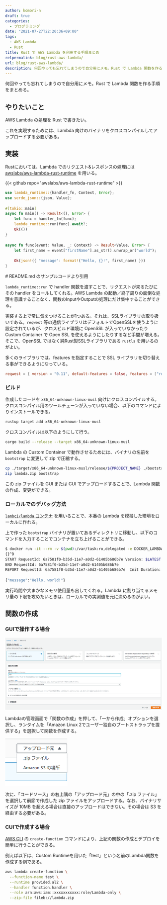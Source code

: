 ```yaml
---
author: komori-n
draft: true
categories:
  - プログラミング
date: "2021-07-27T22:20:36+09:00"
tags:
  - AWS Lambda
  - Rust
title: Rust で AWS Lambda を利用する手順まとめ
relpermalink: blog/rust-aws-lambda/
url: blog/rust-aws-lambda/
description: 何回やっても忘れてしまうので自分用にメモ。Rust で Lambda 関数を作る手順をまとめる。
---
```


何回やっても忘れてしまうので自分用にメモ。Rust で Lambda 関数を作る手順をまとめる。

## やりたいこと

AWS Lambda の処理を Rust で書きたい。

これを実現するためには、Lambda 向けのバイナリをクロスコンパイルしてアップロードする必要がある。

## 実装

Rustにおいては、Lambda でのリクエスト&amp;レスポンスの処理には [awslabs/aws-lambda-rust-runtime](https://github.com/awslabs/aws-lambda-rust-runtime) を用いる。

{{< github repo="awslabs/aws-lambda-rust-runtime" >}}

```rust
use lambda_runtime::{handler_fn, Context, Error};
use serde_json::{json, Value};

#[tokio::main]
async fn main() -> Result<(), Error> {
    let func = handler_fn(func);
    lambda_runtime::run(func).await?;
    Ok(())
}

async fn func(event: Value, _: Context) -> Result<Value, Error> {
    let first_name = event["firstName"].as_str().unwrap_or("world");

    Ok(json!({ "message": format!("Hello, {}!", first_name) }))
}
```

\# README.md のサンプルコードより引用

`lambda_runtime::run` で handler 関数を渡すことで、リクエストが来るたびにその handler をコールしてくれる。AWS Lambda の起動／終了周りの面倒な処理を意識することなく、関数のInputやOutputの処理にだけ集中することができる。

実装する上で常に気をつけることが1つある。それは、SSLライブラリの取り扱いである。`reqwest` 等の通信ライブラリはデフォルトでOpenSSLを使うように設定されているが、クロスビルド環境に OpenSSL が入っていなかったり Custom Container で Open SSL を使えるようにしたりするなど手間が増える。そこで、OpenSSL ではなく純Rust製SSLライブラリである `rustls` を用いるのがよい。

多くのライブラリでは、features を指定することで SSL ライブラリを切り替える事ができるようになっている。

```toml
reqwest = { version = "0.11", default-features = false, features = ["rustls-tls"]}
```

### ビルド

作成したコードを `x86_64-unknown-linux-musl` 向けにクロスコンパイルする。クロスコンパイル用のツールチェーンが入っていない場合、以下のコマンドによりインストールできる。

```sh
rustup target add x86_64-unknown-linux-musl
```

クロスコンパイルは以下のようにして行う。

```sh
cargo build --release --target x86_64-unknown-linux-musl
```

Lambda の Custom Container で動作させるためには、バイナリの名前を `bootstrap` に変更して zip で圧縮する。

```sh
cp ./target/x86_64-unknown-linux-musl/release/${PROJECT_NAME} ./bootstrap
zip lambda.zip bootstrap
```

この zip ファイルを GUI または CUI でアップロードすることで、Lambda 関数の作成、変更ができる。

### ローカルでのデバッグ方法

[`lambci/lambda` コンテナ](https://hub.docker.com/r/lambci/lambda/) を用いることで、本番の Lambda を模擬した環境をローカルに作れる。

上で作った `bootstrap` バイナリが置いてあるディレクトリに移動し、以下のコマンドを入力することでコンテナを立ち上げることができる。

```sh
$ docker run -it --rm -v $(pwd):/var/task:ro,delegated -e DOCKER_LAMBDA_USE_STDIN=1 -e AWS_LAMBDA_FUNCTION_MEMORY_SIZE=128 -e RUST_LOG=info lambci/lambda:provided
{}^D
START RequestId: 6a7581f0-b35d-11e7-a0d2-61405b686b7e Version: $LATEST
END RequestId: 6a7581f0-b35d-11e7-a0d2-61405b686b7e
REPORT RequestId: 6a7581f0-b35d-11e7-a0d2-61405b686b7e  Init Duration: 13150.71 ms      Duration: 8.14 ms       Billed Duration: 100 ms Memory Size: 128 MB     Max Memory Used: 18 MB

{"message":"Hello, world!"}
```

実行時間や大まかなメモリ使用量も出してくれる。Lambda に割り当てるメモリ量の下限を攻めたいときは、ローカルでの実測値を元に決めるのがよい。

## 関数の作成

### GUIで操作する場合

![Lambdaの管理画面で「関数の作成」を選択する](image-2.png)

Lambdaの管理画面で「関数の作成」を押して、「一から作成」オプションを選択し、ランタイムを「Amazon Linux 2でユーザー独自のブートストラップを提供する」を選択して関数を作成する。

![Lambdaへのアップロード](image-3.png)

次に、「コードソース」の右上隅の「アップロード元」の中の「.zip ファイル」を選択して前節で作成した zip ファイルをアップロードする。なお、バイナリサイズが 10MB を超える場合は直接のアップロードはできない。その場合は S3 を経由する必要がある。

### CUIで作成する場合

[AWS CLI](https://aws.amazon.com/jp/cli/) の `create-function` コマンドにより、上記の関数の作成とデプロイを簡単に行うことができる。

例えば以下は、Custom Runtimeを用いた「test」という名前のLambda関数を作成する例である。

```sh
aws lambda create-function \
  --function-name test \
  --runtime provided.al2 \
  --handler function.handler \
  --role arn:aws:iam::xxxxxxxxxxx:role/Lambda-only \
  --zip-file fileb://lambda.zip
```
